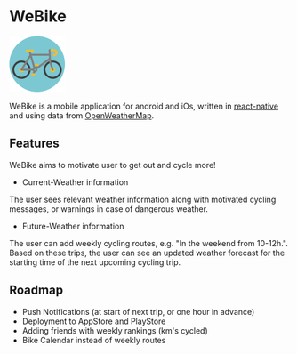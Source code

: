 # WeBike

<img src="assets/icon.png" width=100 height=100>

WeBike is a mobile application for android and iOs, written in [react-native](https://facebook.github.io/react-native/) and using data from [OpenWeatherMap](https://openweathermap.org/api).

## Features

WeBike aims to motivate user to get out and cycle more!

- Current-Weather information

The user sees relevant weather information along with motivated cycling messages, or warnings in case of dangerous weather.

- Future-Weather information

The user can add weekly cycling routes, e.g. "In the weekend from 10-12h.".
Based on these trips, the user can see an updated weather forecast for the starting time of the next upcoming cycling trip.

## Roadmap

- Push Notifications (at start of next trip, or one hour in advance)
- Deployment to AppStore and PlayStore
- Adding friends with weekly rankings (km's cycled)
- Bike Calendar instead of weekly routes
